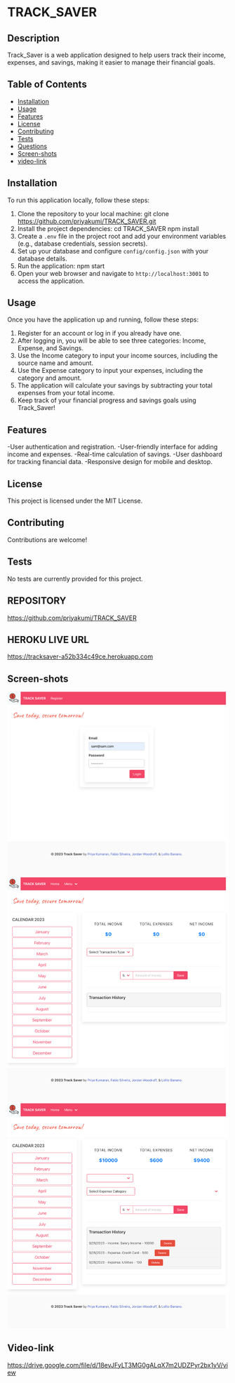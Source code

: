 
# TRACK_SAVER
## Description
Track_Saver is a web application designed to help users track their income, expenses, and savings, making it easier to manage their financial goals.
## Table of Contents
- [Installation](#installation)
- [Usage](#usage)
- [Features](#features)
- [License](#license)
- [Contributing](#contributing)
- [Tests](#tests)
- [Questions](#questions)
- [Screen-shots](#screen-shots)
- [video-link](#video-link)
## Installation
To run this application locally, follow these steps:
1. Clone the repository to your local machine:
    git clone https://github.com/priyakumi/TRACK_SAVER.git
2. Install the project dependencies:
    cd TRACK_SAVER
    npm install
3. Create a `.env` file in the project root and add your environment variables (e.g., database credentials, session secrets).
4. Set up your database and configure `config/config.json` with your database details.
5. Run the application:
    npm start
6. Open your web browser and navigate to `http://localhost:3001` to access the application.
## Usage
Once you have the application up and running, follow these steps:
1. Register for an account or log in if you already have one.
2. After logging in, you will be able to see three categories: Income, Expense, and Savings.
3. Use the Income category to input your income sources, including the source name and amount.
4. Use the Expense category to input your expenses, including the category and amount.
5. The application will calculate your savings by subtracting your total expenses from your total income.
6. Keep track of your financial progress and savings goals using Track_Saver!
## Features
-User authentication and registration.
-User-friendly interface for adding income and expenses.
-Real-time calculation of savings.
-User dashboard for tracking financial data.
-Responsive design for mobile and desktop.
## License
This project is licensed under the MIT License.
## Contributing
Contributions are welcome!
## Tests
No tests are currently provided for this project.

## REPOSITORY
https://github.com/priyakumi/TRACK_SAVER

## HEROKU LIVE URL
https://tracksaver-a52b334c49ce.herokuapp.com

## Screen-shots
![screen-shot](public/assets/tracksaver1.png)
![screen-shot](public/assets/tracksaver2.png)
![Screen-shot](public/assets/tracksaver3.png)

## Video-link
https://drive.google.com/file/d/18evJFyLT3MG0gALqX7m2UDZPyr2bx1yV/view

